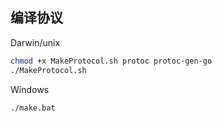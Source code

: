 ## 编译协议
Darwin/unix
```bash
chmod +x MakeProtocol.sh protoc protoc-gen-go
./MakeProtocol.sh
```
Windows
```bash
./make.bat
```
